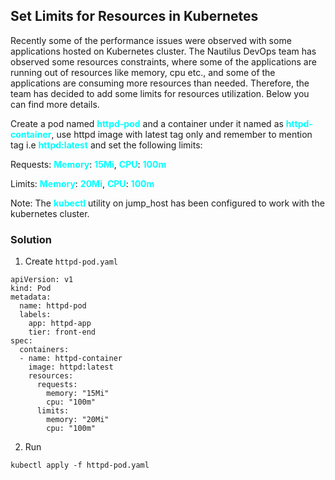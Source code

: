 ## Set Limits for Resources in Kubernetes

Recently some of the performance issues were observed with some applications hosted on Kubernetes cluster. The Nautilus DevOps team has observed some resources constraints, where some of the applications are running out of resources like memory, cpu etc., and some of the applications are consuming more resources than needed. Therefore, the team has decided to add some limits for resources utilization. Below you can find more details.


Create a pod named <span style='color:cyan'>**httpd-pod**</span> and a container under it named as <span style='color:cyan'>**httpd-container**</span>, use httpd image with latest tag only and remember to mention tag i.e <span style='color:cyan'>**httpd:latest**</span> and set the following limits:

Requests: <span style='color:cyan'>**Memory**</span>: <span style='color:cyan'>**15Mi**</span>, <span style='color:cyan'>**CPU**</span>: <span style='color:cyan'>**100m**</span>

Limits: <span style='color:cyan'>**Memory**</span>: <span style='color:cyan'>**20Mi**</span>, <span style='color:cyan'>**CPU**</span>: <span style='color:cyan'>**100m**</span>

Note: The <span style='color:cyan'>**kubectl**</span> utility on jump_host has been configured to work with the kubernetes cluster.

### Solution

1. Create ```httpd-pod.yaml```
```
apiVersion: v1
kind: Pod
metadata:
  name: httpd-pod
  labels:
    app: httpd-app
    tier: front-end
spec:
  containers:
  - name: httpd-container
    image: httpd:latest
    resources:
      requests:
        memory: "15Mi"
        cpu: "100m"
      limits:
        memory: "20Mi"
        cpu: "100m"
```

2. Run
```
kubectl apply -f httpd-pod.yaml
```